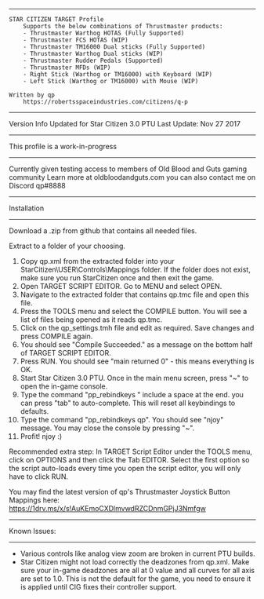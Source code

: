 *****************************************************************************************************************
	STAR CITIZEN TARGET Profile
		Supports the below combinations of Thrustmaster products:
		- Thrustmaster Warthog HOTAS (Fully Supported)
		- Thrustmaster FCS HOTAS (WIP)
		- Thrustmaster TM16000 Dual sticks (Fully Supported)
		- Thrustmaster Warthog Dual sticks (WIP)
		- Thrustmaster Rudder Pedals (Supported)
		- Thrustmaster MFDs (WIP)
		- Right Stick (Warthog or TM16000) with Keyboard (WIP)
		- Left Stick (Warthog or TM16000) with Mouse (WIP)
		
	Written by qp
 		https://robertsspaceindustries.com/citizens/q-p

*****************************************************************************************************************
Version Info
Updated for Star Citizen 3.0 PTU
Last Update: Nov 27 2017
*****************************************************************************************************************
This profile is a work-in-progress
*****************************************************************************************************************
Currently given testing access to members of Old Blood and Guts gaming community
Learn more at oldbloodandguts.com
you can also contact me on Discord qp#8888
*****************************************************************************************************************
Installation
*****************************************************************************************************************
Download a .zip from github that contains all needed files. 

Extract to a folder of your choosing.

1. Copy qp.xml from the extracted folder into your StarCitizen\USER\Controls\Mappings folder. If the folder does not exist, make sure you run StarCitizen once and then exit the game.
2. Open TARGET SCRIPT EDITOR. Go to MENU and select OPEN.
3. Navigate to the extracted folder that contains qp.tmc file and open this file.
4. Press the TOOLS menu and select the COMPILE button. You will see a list of files being opened as it reads qp.tmc.
5. Click on the qp_settings.tmh file and edit as required. Save changes and press COMPILE again.
6. You should see "Compile Succeeded." as a message on the bottom half of TARGET SCRIPT EDITOR.
7. Press RUN. You should see "main returned 0" - this means everything is OK.
8. Start Star Citizen 3.0 PTU. Once in the main menu screen, press "~" to open the in-game console.
9. Type the command "pp_rebindkeys " include a space at the end. you can press "tab" to auto-complete. This will reset all keybindings to defaults.
10. Type the command "pp_rebindkeys qp". You should see "njoy" message. You may close the console by pressing "~". 
11. Profit! njoy :)

Recommended extra step: In TARGET Script Editor under the TOOLS menu, click on OPTIONS and then click the Tab EDITOR. Select the first option so the script auto-loads every time you open the script editor, you will only have to click RUN.

You may find the latest version of qp's Thrustmaster Joystick Button Mappings here: https://1drv.ms/x/s!AuKEmoCXDlmvwdRZCDnmGPjJ3Nmfgw

*****************************************************************************************************************
Known Issues:
*****************************************************************************************************************
- Various controls like analog view zoom are broken in current PTU builds.
- Star Citizen might not load correctly the deadzones from qp.xml. Make sure your in-game deadzones are all at 0 value and all curves for all axis are set to 1.0. This is not the default for the game, you need to ensure it is applied until CIG fixes their controller support.
